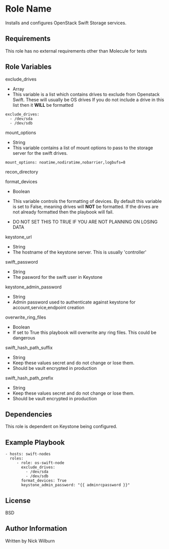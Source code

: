 Role Name
=========

Installs and configures OpenStack Swift Storage services.

Requirements
------------

This role has no external requirements other than Molecule for tests

Role Variables
--------------

exclude_drives
  * Array
  * This variable is a list which contains drives to exclude from Openstack Swift. These will usually be OS drives
    If you do not include a drive in this list then it **WILL** be formatted
  ```
  exclude_drives:
    - /dev/sda
    - /dev/sdb
  ```

mount_options
  * String
  * This variable contains a list of mount options to pass to the storage server for the swift drives.
  ```
  mount_options: noatime,nodiratime,nobarrier,logbufs=8
  ```

recon_directory

format_devices
  * Boolean
  * This variable controls the formatting of devices. By default this variable is set to False, meaning drives will 
    **NOT** be formatted. If the drives are not already formatted then the playbook will fail.

  * DO NOT SET THIS TO TRUE IF YOU ARE NOT PLANNING ON LOSING DATA

keystone_url
  * String
  * The hostname of the keystone server. This is usually 'controller'

swift_password
  * String
  * The pasword for the swift user in Keystone

keystone_admin_password
  * String
  * Admin password used to authenticate against keystone for account,service,endpoint creation

overwrite_ring_files
  * Boolean
  * If set to True this playbook will overwrite any ring files. This could be dangerous

swift_hash_path_suffix
  * String
  * Keep these values secret and do not change or lose them. 
  * Should be vault encrypted in production

swift_hash_path_prefix
  * String
  * Keep these values secret and do not change or lose them. 
  * Should be vault encrypted in production



Dependencies
------------

This role is dependent on Keystone being configured.

Example Playbook
----------------

    - hosts: swift-nodes
      roles:
         - role: os-swift-node
           exclude_drives:
             - /dev/sda
             - /dev/sdb
           format_devices: True
           keystone_admin_password: "{{ adminrcpassword }}"

License
-------

BSD

Author Information
------------------

Written by Nick Wilburn

